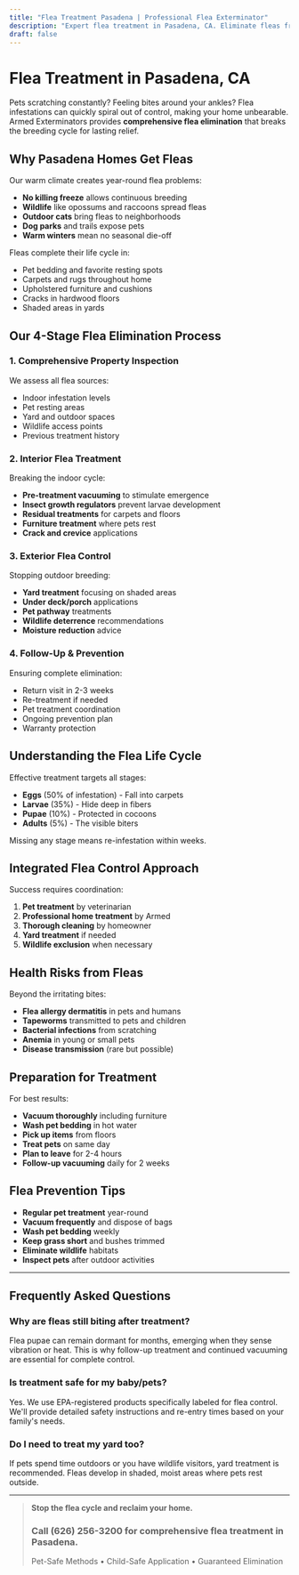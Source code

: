 ```yaml
---
title: "Flea Treatment Pasadena | Professional Flea Exterminator"
description: "Expert flea treatment in Pasadena, CA. Eliminate fleas from pets, carpets & yards. Safe for families & pets. Same-day service. Call (626) 256-3200."
draft: false
---
```


# Flea Treatment in Pasadena, CA

Pets scratching constantly? Feeling bites around your ankles? Flea infestations can quickly spiral out of control, making your home unbearable. Armed Exterminators provides **comprehensive flea elimination** that breaks the breeding cycle for lasting relief.

## Why Pasadena Homes Get Fleas

Our warm climate creates year-round flea problems:
- **No killing freeze** allows continuous breeding
- **Wildlife** like opossums and raccoons spread fleas
- **Outdoor cats** bring fleas to neighborhoods
- **Dog parks** and trails expose pets
- **Warm winters** mean no seasonal die-off

Fleas complete their life cycle in:
- Pet bedding and favorite resting spots
- Carpets and rugs throughout home
- Upholstered furniture and cushions
- Cracks in hardwood floors
- Shaded areas in yards

## Our 4-Stage Flea Elimination Process

### 1. Comprehensive Property Inspection
We assess all flea sources:
- Indoor infestation levels
- Pet resting areas
- Yard and outdoor spaces
- Wildlife access points
- Previous treatment history

### 2. Interior Flea Treatment
Breaking the indoor cycle:
- **Pre-treatment vacuuming** to stimulate emergence
- **Insect growth regulators** prevent larvae development
- **Residual treatments** for carpets and floors
- **Furniture treatment** where pets rest
- **Crack and crevice** applications

### 3. Exterior Flea Control
Stopping outdoor breeding:
- **Yard treatment** focusing on shaded areas
- **Under deck/porch** applications
- **Pet pathway** treatments
- **Wildlife deterrence** recommendations
- **Moisture reduction** advice

### 4. Follow-Up & Prevention
Ensuring complete elimination:
- Return visit in 2-3 weeks
- Re-treatment if needed
- Pet treatment coordination
- Ongoing prevention plan
- Warranty protection

## Understanding the Flea Life Cycle

Effective treatment targets all stages:
- **Eggs** (50% of infestation) - Fall into carpets
- **Larvae** (35%) - Hide deep in fibers
- **Pupae** (10%) - Protected in cocoons
- **Adults** (5%) - The visible biters

Missing any stage means re-infestation within weeks.

## Integrated Flea Control Approach

Success requires coordination:
1. **Pet treatment** by veterinarian
2. **Professional home treatment** by Armed
3. **Thorough cleaning** by homeowner
4. **Yard treatment** if needed
5. **Wildlife exclusion** when necessary

## Health Risks from Fleas

Beyond the irritating bites:
- **Flea allergy dermatitis** in pets and humans
- **Tapeworms** transmitted to pets and children
- **Bacterial infections** from scratching
- **Anemia** in young or small pets
- **Disease transmission** (rare but possible)

## Preparation for Treatment

For best results:
- **Vacuum thoroughly** including furniture
- **Wash pet bedding** in hot water
- **Pick up items** from floors
- **Treat pets** on same day
- **Plan to leave** for 2-4 hours
- **Follow-up vacuuming** daily for 2 weeks

## Flea Prevention Tips

- **Regular pet treatment** year-round
- **Vacuum frequently** and dispose of bags
- **Wash pet bedding** weekly
- **Keep grass short** and bushes trimmed
- **Eliminate wildlife** habitats
- **Inspect pets** after outdoor activities

---

## Frequently Asked Questions

### Why are fleas still biting after treatment?
Flea pupae can remain dormant for months, emerging when they sense vibration or heat. This is why follow-up treatment and continued vacuuming are essential for complete control.

### Is treatment safe for my baby/pets?
Yes. We use EPA-registered products specifically labeled for flea control. We'll provide detailed safety instructions and re-entry times based on your family's needs.

### Do I need to treat my yard too?
If pets spend time outdoors or you have wildlife visitors, yard treatment is recommended. Fleas develop in shaded, moist areas where pets rest outside.

---

> **Stop the flea cycle and reclaim your home.**  
> ### Call (626) 256-3200 for comprehensive flea treatment in Pasadena.  
> Pet-Safe Methods • Child-Safe Application • Guaranteed Elimination